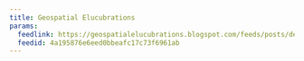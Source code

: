 ```yaml
---
title: Geospatial Elucubrations
params:
  feedlink: https://geospatialelucubrations.blogspot.com/feeds/posts/default?alt=rss
  feedid: 4a195876e6eed0bbeafc17c73f6961ab
---
```


